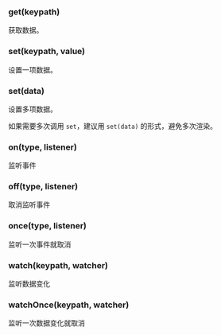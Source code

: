 ### get(keypath)

获取数据。

### set(keypath, value)

设置一项数据。

### set(data)

设置多项数据。

如果需要多次调用 `set`，建议用 `set(data)` 的形式，避免多次渲染。

### on(type, listener)

监听事件

### off(type, listener)

取消监听事件

### once(type, listener)

监听一次事件就取消

### watch(keypath, watcher)

监听数据变化

### watchOnce(keypath, watcher)

监听一次数据变化就取消

